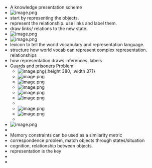 - A knowledge presentation scheme
- ![image.png](../assets/image_1715932526208_0.png)
- start by representing the objects.
- represent the relationship. use links and label them.
- draw links/ relations to the new state.
- ![image.png](../assets/image_1715967982333_0.png)
- ![image.png](../assets/image_1715968485637_0.png)
- lexicon to tell the world vocabulary and representation language.
- structure how world vocab can represent complex representation. relationships
- how representation draws inferences. labels
- Guards and prisoners Problem:
	- ![image.png](../assets/image_1715968921951_0.png){:height 380, :width 371}
	- ![image.png](../assets/image_1715969010477_0.png)
	- ![image.png](../assets/image_1715969429840_0.png)
	- ![image.png](../assets/image_1715969621135_0.png)
	- ![image.png](../assets/image_1715969704615_0.png)
	- ![image.png](../assets/image_1715969965495_0.png)
	-
	- ![image.png](../assets/image_1715970181515_0.png)
	- ![image.png](../assets/image_1715970223644_0.png)
	-
- ![image.png](../assets/image_1716216406029_0.png)
-
- Memory constraints can be used as a simliarity metric
- correspondence problem, match objects through states/situation
- cognition, relationship between objects.
- representation is the key
-
-